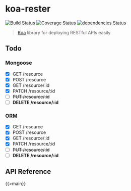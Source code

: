 # koa-rester

[![Build Status](https://travis-ci.org/dicearr/koa-rester.svg?branch=master)](https://travis-ci.org/dicearr/koa-rester)
[![Coverage Status](https://coveralls.io/repos/github/dicearr/koa-rester/badge.svg?branch=master)](https://coveralls.io/github/dicearr/koa-rester?branch=master)
[![dependencies Status](https://david-dm.org/dicearr/koa-rester/status.svg)](https://david-dm.org/dicearr/koa-rester)

> [Koa](https://github.com/koajs/koa) library for deploying RESTful APIs easily

## Todo

### Mongoose
- [x] GET /resource
- [x] POST /resource
- [x] GET /resource/:id
- [x] PATCH /resource/:id
- [ ] ~~PUT /resource/:id~~
- [ ] **DELETE /resource/:id**

### ORM
- [x] GET /resource
- [x] POST /resource
- [x] GET /resource/:id
- [x] PATCH /resource/:id
- [ ] ~~PUT /resource/:id~~
- [ ] **DELETE /resource/:id**

## API Reference

{{>main}}
